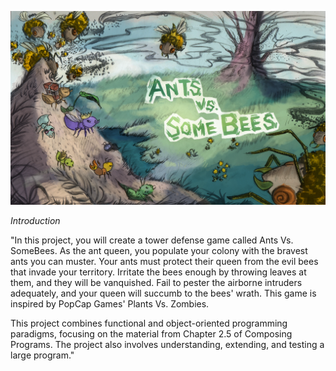 ![Ants Image](https://github.com/somyam/CS61A/blob/master/Projects/Ants/splash.png)

*Introduction*

"In this project, you will create a tower defense game called Ants Vs. SomeBees. As the ant queen, you populate your colony with the bravest ants you can muster. Your ants must protect their queen from the evil bees that invade your territory. Irritate the bees enough by throwing leaves at them, and they will be vanquished. Fail to pester the airborne intruders adequately, and your queen will succumb to the bees' wrath. This game is inspired by PopCap Games' Plants Vs. Zombies.

This project combines functional and object-oriented programming paradigms, focusing on the material from Chapter 2.5 of Composing Programs. The project also involves understanding, extending, and testing a large program."
